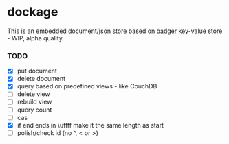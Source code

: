 # dockage
This is an embedded document/json store based on [badger](https://github.com/dgraph-io/badger) key-value store - WIP, alpha quality.

### TODO

- [x] put document
- [x] delete document
- [x] query based on predefined views - like CouchDB
- [ ] delete view
- [ ] rebuild view
- [ ] query count
- [ ] cas
- [x] if end ends in \uffff make it the same length as start
- [ ] polish/check id (no ^, < or >)
